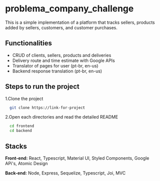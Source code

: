 
# problema_company_challenge

This  is a simple implementation of a platform that tracks sellers, products added by sellers, customers, and customer purchases.


## Functionalities

- CRUD of clients, sellers, products and deliveries
- Delivery route and time estimate with Google APIs
- Translator of pages for user (pt-br, en-us)
- Backend response translation (pt-br, en-us)


## Steps to run the project

1.Clone the project

```bash
  git clone https://link-for-project
```

2.Open each directories and read the detailed README

```bash
  cd frontend
  cd backend
```


## Stacks

**Front-end:** React, Typescript, Material UI, Styled Components, Google APi's, Atomic Design

**Back-end:** Node, Express, Sequelize, Typescript, Joi, MVC

